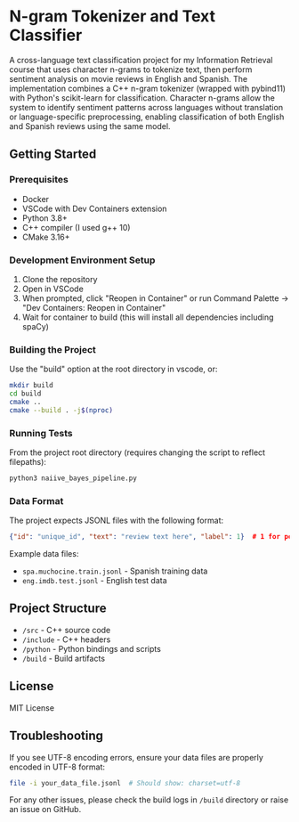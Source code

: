 # N-gram Tokenizer and Text Classifier

A cross-language text classification project for my Information Retrieval course that uses character n-grams to tokenize text, then perform sentiment analysis on movie reviews in English and Spanish. The implementation combines a C++ n-gram tokenizer (wrapped with pybind11) with Python's scikit-learn for classification. Character n-grams allow the system to identify sentiment patterns across languages without translation or language-specific preprocessing, enabling classification of both English and Spanish reviews using the same model.

## Getting Started

### Prerequisites
- Docker
- VSCode with Dev Containers extension
- Python 3.8+
- C++ compiler (I used g++ 10)
- CMake 3.16+

### Development Environment Setup
1. Clone the repository
2. Open in VSCode
3. When prompted, click "Reopen in Container" or run Command Palette -> "Dev Containers: Reopen in Container"
4. Wait for container to build (this will install all dependencies including spaCy)

### Building the Project
Use the "build" option at the root directory in vscode, or:
```bash
mkdir build
cd build
cmake ..
cmake --build . -j$(nproc)
```

### Running Tests
From the project root directory (requires changing the script to reflect filepaths):
```bash
python3 naiive_bayes_pipeline.py
```

### Data Format
The project expects JSONL files with the following format:
```json
{"id": "unique_id", "text": "review text here", "label": 1}  # 1 for positive, 0 for negative
```

Example data files:
- `spa.muchocine.train.jsonl` - Spanish training data
- `eng.imdb.test.jsonl` - English test data

## Project Structure
- `/src` - C++ source code
- `/include` - C++ headers
- `/python` - Python bindings and scripts
- `/build` - Build artifacts

## License
MIT License

## Troubleshooting
If you see UTF-8 encoding errors, ensure your data files are properly encoded in UTF-8 format:
```bash
file -i your_data_file.jsonl  # Should show: charset=utf-8
```

For any other issues, please check the build logs in `/build` directory or raise an issue on GitHub.
